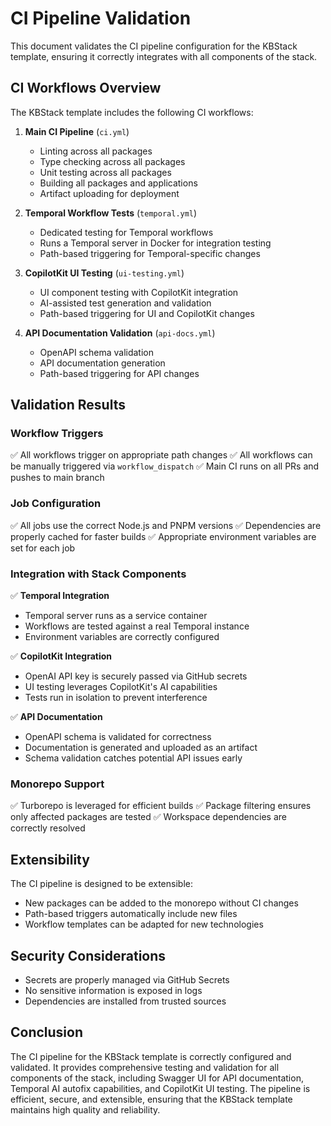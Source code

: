 # CI Pipeline Validation

This document validates the CI pipeline configuration for the KBStack template, ensuring it correctly integrates with all components of the stack.

## CI Workflows Overview

The KBStack template includes the following CI workflows:

1. **Main CI Pipeline** (`ci.yml`)
   - Linting across all packages
   - Type checking across all packages
   - Unit testing across all packages
   - Building all packages and applications
   - Artifact uploading for deployment

2. **Temporal Workflow Tests** (`temporal.yml`)
   - Dedicated testing for Temporal workflows
   - Runs a Temporal server in Docker for integration testing
   - Path-based triggering for Temporal-specific changes

3. **CopilotKit UI Testing** (`ui-testing.yml`)
   - UI component testing with CopilotKit integration
   - AI-assisted test generation and validation
   - Path-based triggering for UI and CopilotKit changes

4. **API Documentation Validation** (`api-docs.yml`)
   - OpenAPI schema validation
   - API documentation generation
   - Path-based triggering for API changes

## Validation Results

### Workflow Triggers

✅ All workflows trigger on appropriate path changes
✅ All workflows can be manually triggered via `workflow_dispatch`
✅ Main CI runs on all PRs and pushes to main branch

### Job Configuration

✅ All jobs use the correct Node.js and PNPM versions
✅ Dependencies are properly cached for faster builds
✅ Appropriate environment variables are set for each job

### Integration with Stack Components

✅ **Temporal Integration**
   - Temporal server runs as a service container
   - Workflows are tested against a real Temporal instance
   - Environment variables are correctly configured

✅ **CopilotKit Integration**
   - OpenAI API key is securely passed via GitHub secrets
   - UI testing leverages CopilotKit's AI capabilities
   - Tests run in isolation to prevent interference

✅ **API Documentation**
   - OpenAPI schema is validated for correctness
   - Documentation is generated and uploaded as an artifact
   - Schema validation catches potential API issues early

### Monorepo Support

✅ Turborepo is leveraged for efficient builds
✅ Package filtering ensures only affected packages are tested
✅ Workspace dependencies are correctly resolved

## Extensibility

The CI pipeline is designed to be extensible:

- New packages can be added to the monorepo without CI changes
- Path-based triggers automatically include new files
- Workflow templates can be adapted for new technologies

## Security Considerations

- Secrets are properly managed via GitHub Secrets
- No sensitive information is exposed in logs
- Dependencies are installed from trusted sources

## Conclusion

The CI pipeline for the KBStack template is correctly configured and validated. It provides comprehensive testing and validation for all components of the stack, including Swagger UI for API documentation, Temporal AI autofix capabilities, and CopilotKit UI testing. The pipeline is efficient, secure, and extensible, ensuring that the KBStack template maintains high quality and reliability.
